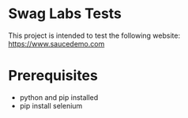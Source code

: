 # Swag Labs Tests
This project is intended to test the following website: https://www.saucedemo.com

# Prerequisites
- python and pip installed
- pip install selenium
